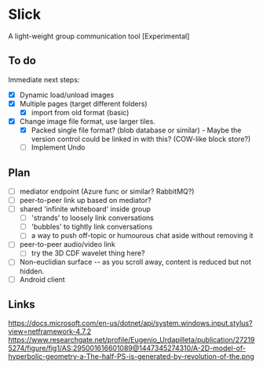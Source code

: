 # Slick
A light-weight group communication tool [Experimental]

## To do
Immediate next steps:

* [x] Dynamic load/unload images
* [x] Multiple pages (target different folders)
  * [x] import from old format (basic)
* [x] Change image file format, use larger tiles.
  * [x] Packed single file format? (blob database or similar) - Maybe the version control could be linked in with this? (COW-like block store?)
  * [ ] Implement Undo

## Plan

* [ ] mediator endpoint (Azure func or similar? RabbitMQ?)
* [ ] peer-to-peer link up based on mediator?
* [ ] shared 'infinite whiteboard' inside group
  * [ ] 'strands' to loosely link conversations
  * [ ] 'bubbles' to tightly link conversations
  * [ ] a way to push off-topic or humourous chat aside without removing it
* [ ] peer-to-peer audio/video link
  * [ ] try the 3D CDF wavelet thing here?
* [ ] Non-euclidian surface -- as you scroll away, content is reduced but not hidden.
* [ ] Android client

## Links

https://docs.microsoft.com/en-us/dotnet/api/system.windows.input.stylus?view=netframework-4.7.2
https://www.researchgate.net/profile/Eugenio_Urdapilleta/publication/272195274/figure/fig1/AS:295001616601089@1447345274310/A-2D-model-of-hyperbolic-geometry-a-The-half-PS-is-generated-by-revolution-of-the.png
